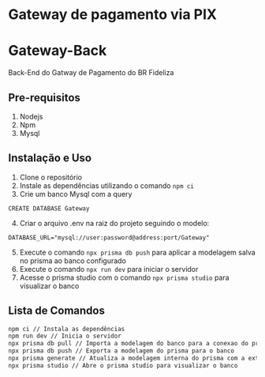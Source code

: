 # Gateway de pagamento via PIX

# Gateway-Back
Back-End do Gatway de Pagamento do BR Fideliza

## Pre-requisitos
1. Nodejs
2. Npm
3. Mysql

## Instalação e Uso
1. Clone o repositório
2. Instale as dependências utilizando o comando `npm ci`
3. Crie um banco Mysql com a query 
```
CREATE DATABASE Gateway 
```
4. Criar o arquivo .env na raiz do projeto seguindo o modelo:
```
DATABASE_URL="mysql://user:password@address:port/Gateway"
```
5. Execute o comando `npx prisma db push` para aplicar a modelagem salva no prisma ao banco configurado
6. Execute o comando `npx run dev` para iniciar o servidor
7. Acesse o prisma studio com o comando `npx prisma studio` para visualizar o banco

## Lista de Comandos

```bash
npm ci // Instala as dependências
npm run dev // Inicia o servidor
npx prisma db pull // Importa a modelagem do banco para a conexao do prisma
npx prisma db push // Exporta a modelagem do prisma para o banco
npx prisma generate // Atualiza a modelagem interna do prisma com a externa
npx prisma studio // Abre o prisma studio para visualizar o banco
```
